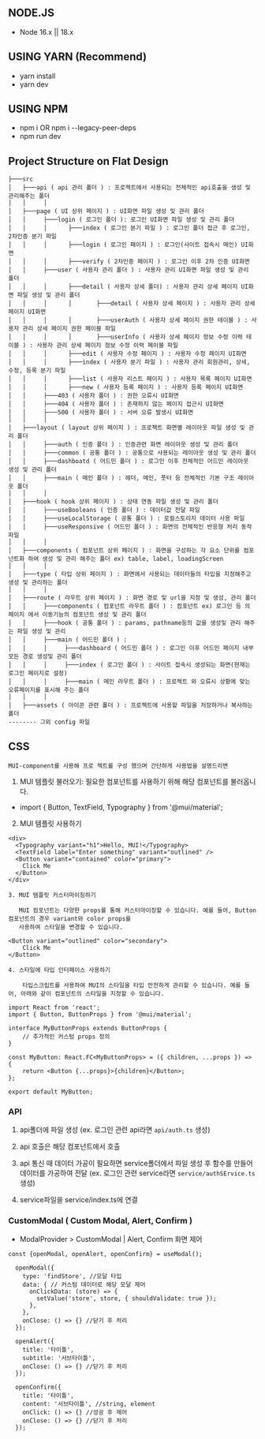 ## NODE.JS

- Node 16.x || 18.x

## USING YARN (Recommend)

- yarn install
- yarn dev

## USING NPM

- npm i OR npm i --legacy-peer-deps
- npm run dev

## Project Structure on Flat Design

```
├───src
│   ├───api ( api 관리 폴더 ) : 프로젝트에서 사용되는 전체적인 api호출을 생성 및 관리해주는 폴더
│   │     │
│   ├───page ( UI 상위 페이지 ) : UI화면 파일 생성 및 관리 폴더
│   │     ├───login ( 로그인 폴더 ): 로그인 UI화면 파일 생성 및 관리 폴더
│   │     │      ├───index ( 로그인 분기 파일 ) : 로그인 폴더 접근 후 로그인, 2차인증 분기 파일
│   │     │      ├───login ( 로그인 페이지 ) : 로그인(사이트 접속시 메인) UI화면
│   │     │      ├───verify ( 2차인증 페이지 ) : 로그인 이후 2차 인증 UI화면
│   │     ├───user ( 사용자 관리 폴더 ) : 사용자 관리 UI화면 파일 생성 및 관리 폴더
│   │     │      ├───detail ( 사용자 상세 폴더) : 사용자 관리 상세 페이지 UI화면 파일 생성 및 관리 폴더
│   │     │      │       ├───detail ( 사용자 상세 페이지 ) : 사용자 관리 상세 페이지 UI화면
│   │     │      │       ├───userAuth ( 사용자 상세 페이지 권한 테이블 ) : 사용자 관리 상세 페이지 권한 페이블 파일
│   │     │      │       ├───userInfo ( 사용자 상세 페이지 정보 수정 이력 테이블 ) : 사용자 관리 상세 페이지 정보 수정 이력 페이블 파일
│   │     │      ├───edit ( 사용자 수정 페이지 ) : 사용자 수정 페이지 UI화면
│   │     │      ├───index ( 사용자 분기 파일 ) : 사용자 관리 회원관리, 상세, 수정, 등록 분기 파일
│   │     │      ├───list ( 사용자 리스트 페이지 ) : 사용자 목록 페이지 UI화면
│   │     │      ├───new ( 사용자 등록 페이지 ) : 사용자 등록 페이지 UI화면
│   │     ├───403 ( 사용자 폴더 ) : 권한 오류시 UI화면
│   │     ├───404 ( 사용자 폴더 ) : 존재하지 않는 페이지 접근시 UI화면 
│   │     ├───500 ( 사용자 폴더 ) : 서버 오류 발생시 UI화면 
│   │     │
│   ├───layout ( layout 상위 페이지 ) : 프로젝트 화면별 레이아웃 파일 생성 및 관리 폴더
│   │     ├───auth ( 인증 폴더 ) : 인증관련 화면 레이아웃 생성 및 관리 폴더
│   │     ├───common ( 공통 폴더 ) : 공통으로 사용되는 레이아웃 생성 및 관리 폴더
│   │     ├───dashboatd ( 어드민 폴더 ) : 로그인 이후 전체적인 어드민 레이아웃 생성 및 관리 폴더
│   │     ├───main ( 메인 폴더 ) : 헤더, 메인, 풋터 등 전체적인 기본 구조 레이아웃 폴더
│   │     │
│   ├───hook ( hook 상위 페이지 ) : 상태 연동 파일 생성 및 관리 폴더
│   │     ├───useBooleans ( 인증 폴더 ) : 데이터값 전달 파일
│   │     ├───useLocalStorage ( 공통 폴더 ) : 로컬스토리지 데이터 사용 파일
│   │     ├───useResponsive ( 어드민 폴더 ) : 화면의 전체적인 반응형 처리 동작 파일
│   │     │
│   ├───components ( 컴포넌트 상위 페이지 ) : 화면을 구성하는 각 요소 단위를 컴포넌트화 하여 생성 및 관리 해주는 폴더 ex) table, label, loadingScreen
│   │     │
│   ├───type ( 타입 상위 페이지 ) : 화면에서 사용되는 데이터들의 타입을 지정해주고 생성 및 관리하는 폴더 
│   │     │
│   ├───route ( 라우트 상위 페이지 ) : 화면 경로 및 url을 지정 및 생성, 관리 폴더
│   │     ├───components ( 컴포넌트 라우트 폴더 ) : 컴포넌트 ex) 로그인 등 의 페이지 에서 이동기능의 컴포넌트 생성 및 관리 폴더
│   │     ├───hook ( 공통 폴더 ) : params, pathname등의 값을 생성및 관리 해주는 파일 생성 및 관리
│   │     ├───main ( 어드민 폴더 ) : 
│   │     │     ├───dashboard ( 어드민 폴더 ) : 로그인 이후 어드민 페이지 내부 모든 경로 생성및 관리 폴더
│   │     │     ├───index ( 로그인 폴더 ) : 사이트 접속시 생성되는 화면(현재는 로그인 페이지로 설정)
│   │     │     ├───main ( 메인 라우트 폴더 ) : 프로젝트 와 오류시 상황에 맞는 오류페이지를 표시해 주는 폴더
│   │     │
│   ├───assets ( 아이콘 관련 폴더 ) : 프로젝트에 사용할 파일을 저장하거나 복사하는 폴더
-------- 그외 config 파일
```

## CSS

    MUI-component를 사용해 프로 젝트를 구성 했으며 간단하게 사용법을 설명드리면

  1. MUI 템플릿 불러오기: 필요한 컴포넌트를 사용하기 위해 해당 컴포넌트를 불러옵니다.

  - import { Button, TextField, Typography } from '@mui/material';

  2. MUI 템플릿 사용하기

    <div>
      <Typography variant="h1">Hello, MUI!</Typography>
      <TextField label="Enter something" variant="outlined" />
      <Button variant="contained" color="primary">
        Click Me
      </Button>
    </div>

    3. MUI 템플릿 커스터마이징하기

       MUI 컴포넌트는 다양한 props를 통해 커스터마이징할 수 있습니다. 예를 들어, Button 컴포넌트의 경우 variant와 color props를 
       사용하여 스타일을 변경할 수 있습니다.

    <Button variant="outlined" color="secondary">
        Click Me
    </Button>

    4. 스타일에 타입 인터페이스 사용하기
        
        타입스크립트를 사용하여 MUI의 스타일을 타입 안전하게 관리할 수 있습니다. 예를 들어, 아래와 같이 컴포넌트의 스타일을 지정할 수 있습니다.

    import React from 'react';
    import { Button, ButtonProps } from '@mui/material';

    interface MyButtonProps extends ButtonProps {
        // 추가적인 커스텀 props 정의
    }

    const MyButton: React.FC<MyButtonProps> = ({ children, ...props }) => {
        return <Button {...props}>{children}</Button>;
    };

    export default MyButton;

### API

  1. api폴더에 파일 생성
  (ex. 로그인 관련 api라면 `api/auth.ts` 생성)

  2. api 호출은 해당 컴포넌트에서 호출

  3. api 통신 때 데이터 가공이 필요하면 service폴더에서 파일 생성 후 함수를 만들어 데이터를 가공하여 전달
  (ex. 로그인 관련 service라면 `service/authSErvice.ts` 생성)

  4. service파일을 service/index.ts에 연결

### CustomModal ( Custom Modal, Alert, Confirm )

- ModalProvider > CustomModal | Alert, Confirm 화면 제어

```
const {openModal, openAlert, openConfirm} = useModal();

  openModal({
    type: 'findStore', //모달 타입
    data: { // 커스텀 데이터로 해당 모달 제어
      onClickData: (store) => {
        setValue('store', store, { shouldValidate: true });
      },
    },
    onClose: () => {} //닫기 후 처리
  });

  openAlert({
    title: '타이틀',
    subtitle: '서브타이틀',
    onClose: () => {} //닫기 후 처리
  });

  openConfirm({
    title: '타이틀',
    content: '서브타이틀', //string, element 
    onClick: () => {} //성공 후 제어
    onClose: () => {} //닫기 후 처리
  });

```